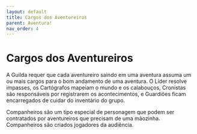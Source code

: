 ```yaml
---
layout: default
title: Cargos dos Aventureiros
parent: Aventura!
nav_order: 4
---
```


# Cargos dos Aventureiros

A Guilda requer que cada aventureiro saindo em uma aventura assuma um ou mais cargos para o bom andamento de uma aventura. O Líder resolve impasses, os Cartógrafos mapeiam o mundo e os calabouços, Cronistas são responsáveis por registrarem os acontecimentos, e Guardiões ficam encarregados de cuidar do inventário do grupo. 

Companheiros são um tipo especial de personagem que podem ser contratados por aventureiros que precisam de uma mãozinha. Companheiros são criados jogadores da audiência.

